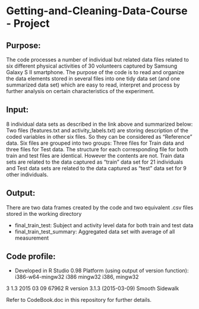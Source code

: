 # Getting-and-Cleaning-Data-Course - Project
## Purpose: 
The code processes a number of individual but related data files related to six different physical activities of 30 
volunteers captured by Samsung Galaxy S II smartphone. The purpose of the code is to read and organize the data elements 
stored in several files into one tidy data set (and one summarized data set) which are easy to read, interpret and process by 
further analysis on certain characteristics of the experiment.

## Input: 
8 individual data sets as described in the link above and summarized below:
Two files (features.txt and activity_labels.txt) are storing description of the coded variables in other six files. So they 
can be considered as “Reference” data.
Six files are grouped into two groups: Three files for Train data and three files for Test data. The structure for each 
corresponding file for both train and test files are identical. However the contents are not. Train data sets are related to 
the data captured as “train” data set for 21 individuals and Test data sets are related to the data captured as “test” data 
set for 9 other individuals.

## Output:
There are two data frames created by the code and two equivalent .csv files stored in the working directory
* final_train_test: Subject and activity level data for both train and test data
*	final_train_test_summary: Aggregated data set with average of all measurement 

## Code profile:
* Developed in R Studio 0.98
Platform (using output of version function):
i386-w64-mingw32
i386
mingw32
i386, mingw32

3
1.3
2015
03
09
67962
R version 3.1.3 (2015-03-09)
Smooth Sidewalk

Refer to CodeBook.doc in this repository for further details.
